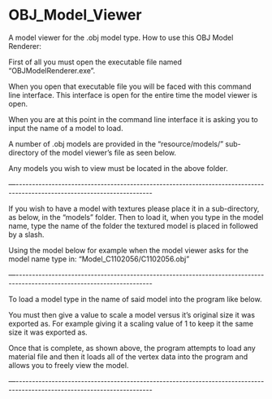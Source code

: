 # OBJ_Model_Viewer
A model viewer for the .obj model type.
How to use this OBJ Model Renderer:

First of all you must open the executable file named “OBJModelRenderer.exe”.

When you open that executable file you will be faced with this command line interface. This
interface is open for the entire time the model viewer is open.

When you are at this point in the command line interface it is asking you to input the name of
a model to load.

A number of .obj models are provided in the “resource/models/” sub-directory of the model
viewer’s file as seen below.

Any models you wish to view must be located in the above folder.

—------------------------------------------------------------------------------------------------------------------------

If you wish to have a model with textures please place it in a sub-directory, as below, in the
“models” folder. Then to load it, when you type in the model name, type the name of the
folder the textured model is placed in followed by a slash.

Using the model below for example when the model viewer asks for the model name type in:
“Model_C1102056/C1102056.obj”

—------------------------------------------------------------------------------------------------------------------------

To load a model type in the name of said model into the program like below.

You must then give a value to scale a model versus it’s original size it was exported as. For
example giving it a scaling value of 1 to keep it the same size it was exported as.

Once that is complete, as shown above, the program attempts to load any material file and
then it loads all of the vertex data into the program and allows you to freely view the model.

—------------------------------------------------------------------------------------------------------------------------
